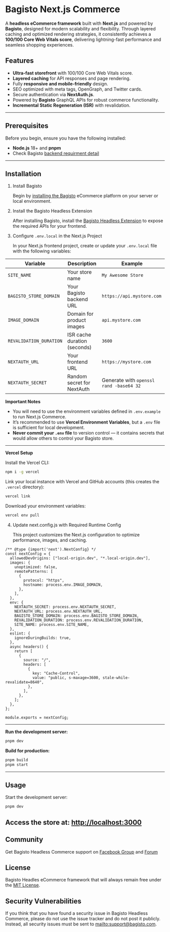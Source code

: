 #  Bagisto Next.js Commerce

A **headless eCommerce framework** built with **Next.js** and powered by **Bagisto**, designed for modern scalability and flexibility.
Through layered caching and optimized rendering strategies, it consistently achieves a **100/100 Core Web Vitals score**, delivering lightning-fast performance and seamless shopping experiences.  

## Features

- **Ultra-fast storefront** with 100/100 Core Web Vitals score.  
- **Layered caching** for API responses and page rendering.  
- Fully **responsive and mobile-friendly** design.  
- SEO optimized with meta tags, OpenGraph, and Twitter cards.  
- Secure authentication via **NextAuth.js**.  
- Powered by **Bagisto** GraphQL APIs for robust commerce functionality.  
- **Incremental Static Regeneration (ISR)** with revalidation.  

---

## Prerequisites

Before you begin, ensure you have the following installed:

- **Node.js** 18+ and **pnpm**
- Check Bagisto [backend requirment detail](https://bagisto.com/en/download/)

---

## Installation

1) Install Bagisto
 
    Begin by [installing the Bagisto](https://devdocs.bagisto.com/) eCommerce platform on your server or local environment.

2) Install the Bagisto Headless Extension

    After installing Bagisto, install the [Bagisto Headless Extension](https://github.com/bagisto/headless-ecommerce/) to expose the required APIs for your frontend.

3) Configure `.env.local` in the Next.js Project

   In your Next.js frontend project, create or update your `.env.local` file with the following variables:

| Variable | Description | Example |
|----------|-------------|---------|
| `SITE_NAME` | Your store name | `My Awesome Store` |
| `BAGISTO_STORE_DOMAIN` | Your Bagisto backend URL | `https://api.mystore.com` |
| `IMAGE_DOMAIN` | Domain for product images | `api.mystore.com` |
| `REVALIDATION_DURATION` | ISR cache duration (seconds) | `3600` |
| `NEXTAUTH_URL` | Your frontend URL | `https://mystore.com` |
| `NEXTAUTH_SECRET` | Random secret for NextAuth | Generate with `openssl rand -base64 32` |


**Important Notes**  
- You will need to use the environment variables defined in `.env.example` to run Next.js Commerce.  
- It’s recommended to use **Vercel Environment Variables**, but a `.env` file is sufficient for local development.  
- **Never commit your `.env` file** to version control — it contains secrets that would allow others to control your Bagisto store.  

---

**Vercel Setup**

Install the Vercel CLI:

```bash
npm i -g vercel
```

Link your local instance with Vercel and GitHub accounts (this creates the `.vercel` directory):

```bash
vercel link
```

Download your environment variables:

```bash
vercel env pull
```
4) Update next.config.js with Required Runtime Config

   This project customizes the Next.js configuration to optimize performance, images, and caching.
```env
/** @type {import('next').NextConfig} */
const nextConfig = {
  allowedDevOrigins: ["local-origin.dev", "*.local-origin.dev"],
  images: {
    unoptimized: false,
    remotePatterns: [
      {
        protocol: "https",
        hostname: process.env.IMAGE_DOMAIN,
      },
    ],
  },
  env: {
    NEXTAUTH_SECRET: process.env.NEXTAUTH_SECRET,
    NEXTAUTH_URL: process.env.NEXTAUTH_URL,
    BAGISTO_STORE_DOMAIN: process.env.BAGISTO_STORE_DOMAIN,
    REVALIDATION_DURATION: process.env.REVALIDATION_DURATION,
    SITE_NAME: process.env.SITE_NAME,
  },
  eslint: {
    ignoreDuringBuilds: true,
  },
  async headers() {
    return [
      {
        source: "/",
        headers: [
          {
            key: "Cache-Control",
            value: "public, s-maxage=3600, stale-while-revalidate=8640",
          },
        ],
      },
    ];
  },
};

module.exports = nextConfig;

```
---

**Run the development server:**

```bash
pnpm dev
```

**Build for production:**

```bash
pnpm build
pnpm start
```

---

## Usage

Start the development server:

```bash
pnpm dev
```
**Access the store at:** [http://localhost:3000](http://localhost:3000)
---

## Community
Get Bagisto Headless Commerce support on [Facebook Group](https://www.facebook.com/groups/bagisto) and [Forum](https://forums.bagisto.com/)

## License
Bagisto Headles eCommerce framework that will always remain free under the [MIT License](https://github.com/bagisto/nextjs-commerce/blob/main/license.md).

## Security Vulnerabilities
If you think that you have found a security issue in Bagisto Headless Commerce, please do not use the issue tracker and do not post it publicly. Instead, all security issues must be sent to [mailto:support@bagisto.com](mailto:support@bagisto.com).
